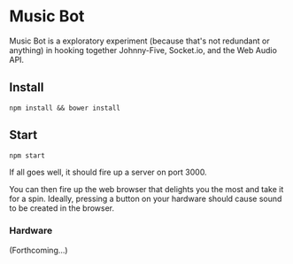 # Music Bot

Music Bot is a exploratory experiment (because that's not redundant or anything) in hooking together Johnny-Five, Socket.io, and the Web Audio API.

## Install

```
npm install && bower install
```

## Start

```
npm start
```

If all goes well, it should fire up a server on port 3000.

You can then fire up the web browser that delights you the most and take it for a spin. Ideally, pressing a button on your hardware should cause sound to be created in the browser.

### Hardware

(Forthcoming…)
